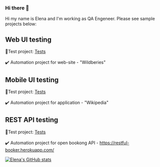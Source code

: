 ### Hi there 👋

<!--
**Amarillia31/Amarillia31** is a ✨ _special_ ✨ repository because its `README.md` (this file) appears on your GitHub profile.

Here are some ideas to get you started:

- 🔭 I’m currently working on ...
- 🌱 I’m currently learning ...
- 👯 I’m looking to collaborate on ...
- 🤔 I’m looking for help with ...
- 💬 Ask me about ...
- 📫 How to reach me: ...
- 😄 Pronouns: ...
- ⚡ Fun fact: ...
-->

Hi my name is Elena and I'm working as QA Engeneer. 
Please see sample projects below: 

## Web UI testing
:link:Test project: <a target="_blank" href="https://github.com/Amarillia31/WB_UI_tests">Tests</a></br></br>
:heavy_check_mark: Automation project for web-site - "Wildberies"

## Mobile UI testing
:link:Test project: <a target="_blank" href="https://github.com/Amarillia31/mobile-tests-appium">Tests</a></br></br>
:heavy_check_mark: Automation project  for application - "Wikipedia"

## REST API testing
:link:Test project: <a target="_blank" href="https://github.com/Amarillia31/REST-API-Example">Tests</a></br></br>
:heavy_check_mark: Automation project  for open bookong API - https://restful-booker.herokuapp.com/

[![Elena's GitHub stats](https://github-readme-stats.vercel.app/api?username=Amarillia31)](https://github.com/Amarillia31/github-readme-stats)
